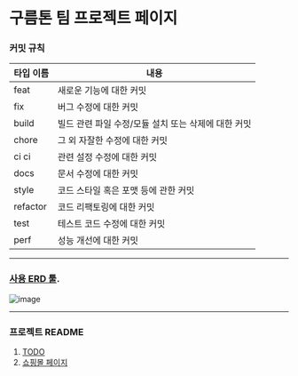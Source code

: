 # 구름톤 팀 프로젝트 페이지

### 커밋 규칙
| 타입 이름 | 내용 |
|---|---|
| feat | 새로운 기능에 대한 커밋 | 
| fix	| 버그 수정에 대한 커밋 | 
| build | 빌드 관련 파일 수정/모듈 설치 또는 삭제에 대한 커밋 | 
| chore | 그 외 자잘한 수정에 대한 커밋 | 
| ci	ci | 관련 설정 수정에 대한 커밋 | 
| docs | 문서 수정에 대한 커밋 | 
| style | 코드 스타일 혹은 포맷 등에 관한 커밋 | 
| refactor | 코드 리팩토링에 대한 커밋 | 
| test | 테스트 코드 수정에 대한 커밋 | 
| perf | 성능 개선에 대한 커밋 | 

---

### [사용 ERD 툴](https://dbdiagram.io/).
![image](https://github.com/user-attachments/assets/be5a1bdb-a4c3-43ce-81fe-57781bf70454)

---

### 프로젝트 README
1. [TODO](https://github.com/ahyeon1117/goormthon_team/blob/main/todo/README.md)
2. [쇼핑몰 페이지](https://github.com/ahyeon1117/goormthon_team/tree/main/commerce/README.md)
